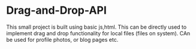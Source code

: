 # Drag-and-Drop-API
This small project is built using basic js,html.
This can be directly used to implement drag and drop functionality for local files (files on system).
CAn be used for profile photos, or blog pages etc.
